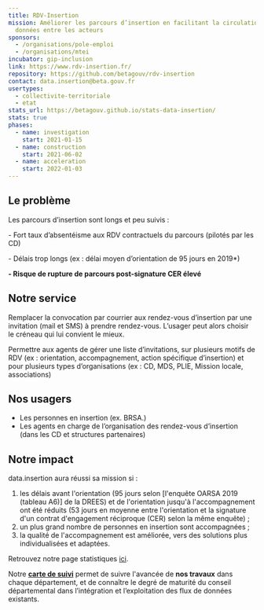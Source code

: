 ```yaml
---
title: RDV-Insertion
mission: Améliorer les parcours d’insertion en facilitant la circulation de
  données entre les acteurs
sponsors:
  - /organisations/pole-emploi
  - /organisations/mtei
incubator: gip-inclusion
link: https://www.rdv-insertion.fr/
repository: https://github.com/betagouv/rdv-insertion
contact: data.insertion@beta.gouv.fr
usertypes:
  - collectivite-territoriale
  - etat
stats_url: https://betagouv.github.io/stats-data-insertion/
stats: true
phases:
  - name: investigation
    start: 2021-01-15
  - name: construction
    start: 2021-06-02
  - name: acceleration
    start: 2022-01-03
---
```

## Le problème



Les parcours d’insertion sont longs et peu suivis : 

\- Fort taux d’absentéisme aux RDV contractuels du parcours (pilotés par les CD)

\- Délais trop longs (ex : délai moyen d’orientation de 95 jours en 2019*) 

**\- Risque de rupture de parcours post-signature CER élevé**



## Notre service 

Remplacer la convocation par courrier aux rendez-vous d’insertion par une invitation (mail et SMS) à prendre rendez-vous. L’usager peut alors choisir le créneau qui lui convient le mieux.

Permettre aux agents de gérer une liste d’invitations, sur plusieurs motifs de RDV (ex : orientation, accompagnement, action spécifique d’insertion) et pour plusieurs types d’organisations (ex : CD, MDS, PLIE, Mission locale, associations)

## Nos usagers

- Les personnes en insertion (ex. BRSA.)
- Les agents en charge de l’organisation des rendez-vous d’insertion (dans les CD et structures partenaires)


## Notre impact

data.insertion aura réussi sa mission si :

1. les délais avant l'orientation (95 jours selon \[l'enquête OARSA 2019 (tableau A6)] de la DREES) et de l'orientation jusqu'à l'accompagnement ont été réduits (53 jours en moyenne entre l'orientation et la signature d'un contrat d'engagement réciproque (CER) selon la même enquête) ;
2. un plus grand nombre de personnes en insertion sont accompagnées ;
3. la qualité de l'accompagnement est améliorée, vers des solutions plus individualisées et adaptées.

Retrouvez notre page statistiques [ici](https://www.rdv-insertion.fr/stats).

Notre **[carte de suivi](https://betagouv.github.io/stats-data-insertion/)** permet de suivre l'avancée de **nos travaux** dans chaque département, et de connaître le degré de maturité du conseil départemental dans l’intégration et l’exploitation des flux de données existants. 